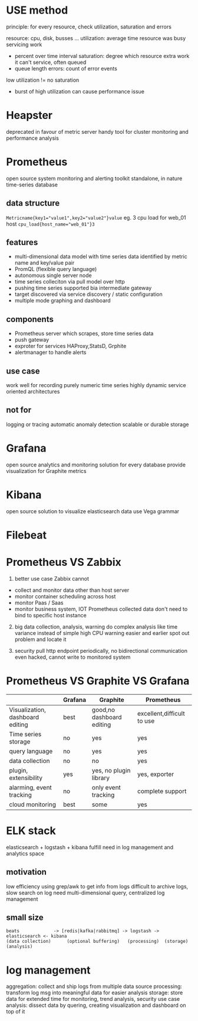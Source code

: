 # USE method
principle: for every resource, check utilization, saturation and errors

resource: cpu, disk, busses ...
utilization: average time resource was busy servicing work
  - percent over time interval
saturation: degree which resource extra work it can't service, often queued
  - queue length
errors: count of error events 

low utilization != no saturation
- burst of high utilization can cause performance issue


# Heapster
deprecated in favour of metric server
handy tool for cluster monitoring and performance analysis

# Prometheus
open source system monitoring and alerting toolkit
standalone, in nature time-series database

## data structure 
`Metricname{key1="value1",key2="value2"}value`
eg. 3 cpu load for web_01 host `cpu_load{host_name="web_01"}3`

## features
- multi-dimensional data model with time series data identified by metric name and key/value pair
- PromQL (flexible query language)
- autonomous single server node
- time series colleciton via pull model over http
- pushing time series supported bia intermediate gateway
- target discovered via service discovery / static configuration
- multiple mode graphing and dashboard

## components
- Prometheus server which scrapes, store time series data
- push gateway
- exproter for services HAProxy,StatsD, Grphite
- alertmanager to handle alerts

## use case
work well for recording purely numeric time series
highly dynamic service oriented architectures  

## not for
logging or tracing
automatic anomaly detection
scalable or durable storage


# Grafana
open source analytics and monitoring solution for every database
provide visualization for Graphite metrics

# Kibana
open source solution to visualize elasticsearch data
use Vega grammar

# Filebeat



# Prometheus VS Zabbix
1. better use case
Zabbix cannot
- collect and monitor data other than host server
- monitor container scheduling across host
- monitor Paas / Saas
- monitor business system, IOT
Prometheus collected data don't need to bind to specific host instance

2. big data collection, analysis, warning
do complex analysis like time variance instead of simple high CPU warning
easier and earlier spot out problem and locate it

3. security
pull http endpoint periodically, no bidirectional communication
even hacked, cannot write to monitored system

# Prometheus VS Graphite VS Grafana
|                                  | Grafana | Graphite                  | Prometheus                 |
|----------------------------------|---------|---------------------------|----------------------------|
| Visualization, dashboard editing | best    | good,no dashboard editing | excellent,difficult to use |
| Time series storage              | no      | yes                       | yes                        |
| query language                   | no      | yes                       | yes                        |
| data collection                  | no      | no                        | yes                        |
| plugin, extensibility            | yes     | yes, no plugin library    | yes, exporter              |
| alarming, event tracking         | no      | only event tracking       | complete support           |
| cloud monitoring                 | best    | some                      | yes                        |



# ELK stack
elasticsearch + logstash + kibana
fulfill need in log management and analytics space

## motivation
low efficiency using grep/awk to get info from logs
difficult to archive logs, slow search on log
need multi-dimensional query, centralized log management

## small size
```
beats             -> [redis|kafka|rabbitmq] -> logstash -> elasticsearch <- kibana
(data collection)      (optional buffering)   (processing)  (storage)      (analysis)
```
 

# log management
aggregation: collect and ship logs from multiple data source
processing: transform log msg into meaningful data for easier analysis
storage: store data for extended time for monitoring, trend analysis, security use case
analysis: dissect data by quering, creating visualization and dashboard on top of it












